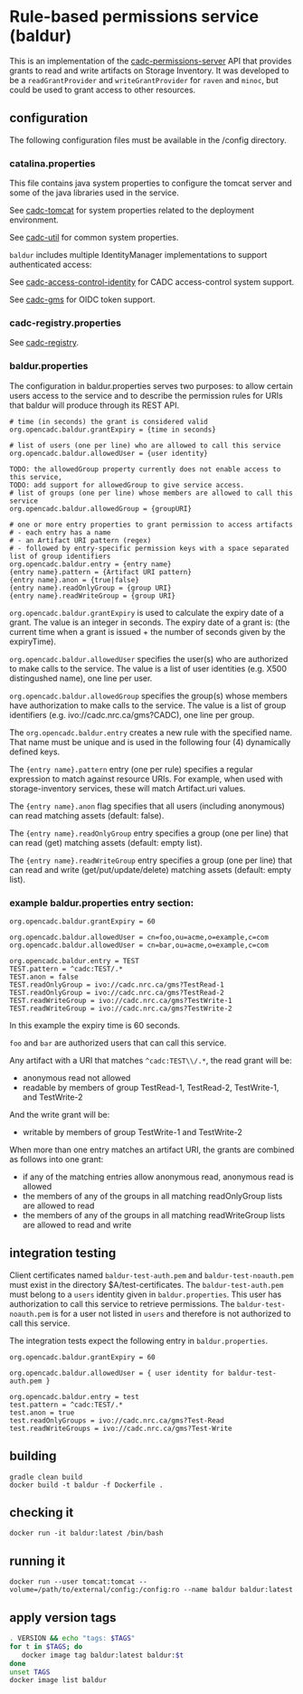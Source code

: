 # Rule-based permissions service (baldur)

This is an implementation of the <a href="https://github.com/opencadc/ac/tree/master/cadc-permissions-server">cadc-permissions-server</a> API that provides grants to read and write
artifacts on Storage Inventory. It was developed to be a `readGrantProvider` and
`writeGrantProvider` for `raven` and `minoc`, but could be used to grant access to other
resources.

## configuration

The following configuration files must be available in the /config directory.

### catalina.properties

This file contains java system properties to configure the tomcat server and some
of the java libraries used in the service.

See <a href="https://github.com/opencadc/docker-base/tree/master/cadc-tomcat">cadc-tomcat</a>
for system properties related to the deployment environment.

See <a href="https://github.com/opencadc/core/tree/master/cadc-util">cadc-util</a>
for common system properties. 

`baldur` includes multiple IdentityManager implementations to support authenticated access:

See <a href="https://github.com/opencadc/ac/tree/master/cadc-access-control-identity">cadc-access-control-identity</a> for CADC access-control system support.

See <a href="https://github.com/opencadc/ac/tree/master/cadc-gms">cadc-gms</a> for OIDC token support.

### cadc-registry.properties

See <a href="https://github.com/opencadc/reg/tree/master/cadc-registry">cadc-registry</a>.

### baldur.properties

The configuration in baldur.properties serves two purposes:  to allow certain users access to the service and to describe the permission rules for URIs that baldur will produce through its REST API.
```
# time (in seconds) the grant is considered valid 
org.opencadc.baldur.grantExpiry = {time in seconds}

# list of users (one per line) who are allowed to call this service
org.opencadc.baldur.allowedUser = {user identity}

TODO: the allowedGroup property currently does not enable access to this service,
TODO: add support for allowedGroup to give service access.
# list of groups (one per line) whose members are allowed to call this service
org.opencadc.baldur.allowedGroup = {groupURI}

# one or more entry properties to grant permission to access artifacts
# - each entry has a name
# - an Artifact URI pattern (regex)
# - followed by entry-specific permission keys with a space separated list of group identifiers
org.opencadc.baldur.entry = {entry name}
{entry name}.pattern = {Artifact URI pattern}
{entry name}.anon = {true|false}
{entry name}.readOnlyGroup = {group URI}
{entry name}.readWriteGroup = {group URI}
```
`org.opencadc.baldur.grantExpiry` is used to calculate the expiry date of a grant. The value is an integer in seconds. The expiry date of a grant is: (the current time when a grant is issued + the number of seconds given by the expiryTime).

`org.opencadc.baldur.allowedUser` specifies the user(s) who are authorized to make calls to the service. The value is a list of user identities (e.g. X500 distingushed name), one line per user.

`org.opencadc.baldur.allowedGroup` specifies the group(s) whose members have authorization to make calls to the service. The value is a list of group identifiers (e.g. ivo://cadc.nrc.ca/gms?CADC), one line per group.

The `org.opencadc.baldur.entry` creates a new rule with the specified name. That name must be
unique and is used in the following four (4) dynamically defined keys.

The `{entry name}.pattern` entry (one per rule) specifies a regular expression to match against
resource URIs. For example, when used with storage-inventory services, these will match Artifact.uri values.

The `{entry name}.anon` flag specifies that all users (including anonymous) can read matching assets (default: false).

The `{entry name}.readOnlyGroup` entry specifies a group (one per line) that can read (get) matching assets (default: empty list).

The `{entry name}.readWriteGroup` entry specifies a group (one per line) that can read and write 
(get/put/update/delete) matching assets (default: empty list).

### example baldur.properties entry section:
```
org.opencadc.baldur.grantExpiry = 60

org.opencadc.baldur.allowedUser = cn=foo,ou=acme,o=example,c=com 
org.opencadc.baldur.allowedUser = cn=bar,ou=acme,o=example,c=com

org.opencadc.baldur.entry = TEST
TEST.pattern = ^cadc:TEST/.*
TEST.anon = false
TEST.readOnlyGroup = ivo://cadc.nrc.ca/gms?TestRead-1
TEST.readOnlyGroup = ivo://cadc.nrc.ca/gms?TestRead-2
TEST.readWriteGroup = ivo://cadc.nrc.ca/gms?TestWrite-1 
TEST.readWriteGroup = ivo://cadc.nrc.ca/gms?TestWrite-2
```

In this example the expiry time is 60 seconds. 

`foo` and `bar` are authorized users that can call this service.

Any artifact with a URI that matches `^cadc:TEST\\/.*`, the read grant will be:
* anonymous read not allowed
* readable by members of group TestRead-1, TestRead-2, TestWrite-1, and TestWrite-2

And the write grant will be:
* writable by members of group TestWrite-1 and TestWrite-2

When more than one entry matches an artifact URI, the grants are combined as follows into one grant:
* if any of the matching entries allow anonymous read, anonymous read is allowed
* the members of any of the groups in all matching readOnlyGroup lists are allowed to read
* the members of any of the groups in all matching readWriteGroup lists are allowed to read and write


## integration testing

Client certificates named `baldur-test-auth.pem` and `baldur-test-noauth.pem` must exist in the directory $A/test-certificates.
The `baldur-test-auth.pem` must belong to a `users` identity given in `baldur.properties`. This user has authorization to call this service to retrieve permissions.
The `baldur-test-noauth.pem` is for a user not listed in `users` and therefore is not authorized to call this service.

The integration tests expect the following entry in `baldur.properties`. 
```
org.opencadc.baldur.grantExpiry = 60

org.opencadc.baldur.allowedUser = { user identity for baldur-test-auth.pem }

org.opencadc.baldur.entry = test
test.pattern = ^cadc:TEST/.*
test.anon = true
test.readOnlyGroups = ivo://cadc.nrc.ca/gms?Test-Read
test.readWriteGroups = ivo://cadc.nrc.ca/gms?Test-Write
```

## building

```
gradle clean build
docker build -t baldur -f Dockerfile .
```

## checking it
```
docker run -it baldur:latest /bin/bash
```

## running it
```
docker run --user tomcat:tomcat --volume=/path/to/external/config:/config:ro --name baldur baldur:latest
```

## apply version tags
```bash
. VERSION && echo "tags: $TAGS" 
for t in $TAGS; do
   docker image tag baldur:latest baldur:$t
done
unset TAGS
docker image list baldur
```

